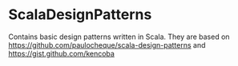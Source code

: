 # ScalaDesignPatterns
Contains basic design patterns written in Scala.
They are based on https://github.com/paulocheque/scala-design-patterns and https://gist.github.com/kencoba
